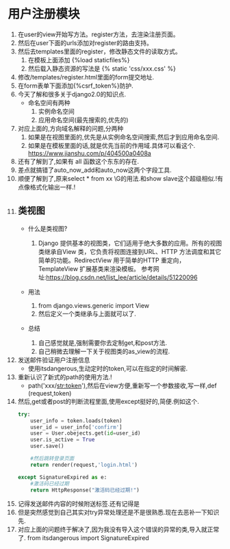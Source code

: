# 用户注册模块

1. 在user的view开始写方法。register方法，去渲染注册页面。
2. 然后在user下面的urls添加对register的路由支持。
3. 然后去templates里面的register，修改静态文件的读取方式。
    1. 在模板上面添加 {%load staticfiles%}
    2. 然后载入静态资源的写法是 {% static 'css/xxx.css' %}  
4. 修改/templates/register.html里面的form提交地址.
5. 在form表单下面添加{%csrf_token%}防护.
6. 今天了解和很多关于django2.0的知识点.
    - 命名空间有两种
        1. 实例命名空间
        2. 应用命名空间(最先搜索的,优先的)
7. 对应上面的,方向域名解释的问题,分两种
    1. 如果是在视图里面的,优先是从实例命名空间搜索,然后才到应用命名空间.
    2. 如果是在模板里面的话,就是优先当前的作用域.具体可以看这个.
    https://www.jianshu.com/p/404500a0408a
8. 还有了解到了,如果有 all 函数这个东东的存在.
9. 差点就搞错了auto_now_add和auto_now这两个字段工具.
10. 顺便了解到了,原来select * from xx \G的用法.和show slave这个超级相似.!有点像格式化输出一样.!
11. ## 类视图
    - 什么是类视图?
        1. Django 提供基本的视图类，它们适用于绝大多数的应用。所有的视图类继承自View 类，它负责将视图连接到URL、HTTP 方法调度和其它简单的功能。RedirectView 用于简单的HTTP 重定向，TemplateView 扩展基类来渲染模板。
        参考网址:https://blog.csdn.net/list_lee/article/details/51220096
    - 用法
        1. from django.views.generic import View
        2. 然后定义一个类继承与上面就可以了.

    - 总结
        1. 自己感觉就是,强制需要你去定制get,和post方法.
        2. 自己稍微去理解一下关于视图类的as_view的流程.
12. 发送邮件验证用户注册信息
    - 使用itsdangerous,生动定时的token,可以在指定的时间解密.
13. 重新认识了新式的path的使用方法.!
    - path('xxx/<str:token>'),然后在view方便,重新写一个参数接收,写一样,def (request,token)
14. 然后,get或者post的判断流程里面,使用except挺好的,简便.例如这个.
    ```python
    try:
        user_info = token.loads(token)
        user_id = user_info['confirm']
        user = User.obejects.get(id=user_id)
        user.is_active = True
        user.save()

        #然后跳转登录页面
        return render(request,'login.html')

    except SignatureExpired as e:
        #激活码已经过期
        return HttpResponse("激活码已经过期!")
    ```
15. 记得发送邮件内容的时候附送<a>标签.还有记得是
16. 但是突然感觉到自己其实对try异常处理还是不是很熟悉.现在去恶补一下知识先.
17. 对应上面的问题终于解决了,因为我没有导入这个错误的异常的类,导入就正常了. from itsdangerous import SignatureExpired